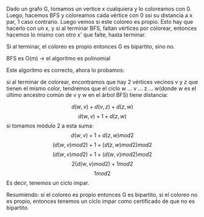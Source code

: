 Dado un grafo G, tomamos un vertice x cualquiera y lo coloreamos con 0. Luego, hacemos BFS y coloreamos cada vértice con 0 ssi su distancia a x par, 1 caso contrario. Luego vemos si este coloreo es propio. Esto hay que hacerlo con un x, y si al terminar BFS, faltan vértices por colorear, entonces hacemos lo mismo con otro x' que falte, hasta terminar.

Si al terminar, el coloreo es propio entonces G es bipartito, sino no.

BFS es O(m) -> el algoritmo es polinomial

Este algoritmo es correcto, ahora lo probamos:

si al terminar de colorear, encontramos que hay 2 vértices vecinos $v$ y $z$ que tienen el mismo color, tendremos que el ciclo w ... v ... z ... w(donde w es el último ancestro común de v y w en el árbol BFS) tiene distancia:

$$d(w, v) + d(v, z) + d(z, w)$$
$$d(w, v) + 1 + d(z, w)$$
si tomamos módulo 2 a esta suma:
$$d(w, v) + 1 + d(z, w) mod 2$$
$$(d(w, v) mod 2) + 1 + (d(z, w) mod 2) mod 2$$
$$(d(w, v) mod 2) + 1 + (d(w, v) mod 2) mod 2$$
$$2(d(w, v) mod 2) + 1mod 2$$
$$1mod 2$$
Es decir, tenemos un ciclo impar.

Resumiendo: si el coloreo es propio entonces G es bipartito, si el coloreo no es propio, entonces tenemos un ciclo impar como certificado de que no es bipartito.